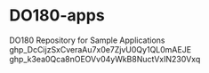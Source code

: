 # DO180-apps
DO180 Repository for Sample Applications
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
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

